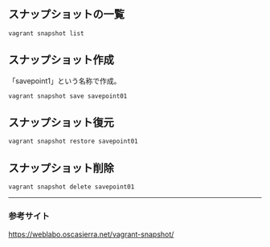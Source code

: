 ## スナップショットの一覧
```
vagrant snapshot list
```

## スナップショット作成
「savepoint1」という名称で作成。
```
vagrant snapshot save savepoint01
```

## スナップショット復元
```
vagrant snapshot restore savepoint01
```

## スナップショット削除
```
vagrant snapshot delete savepoint01
```

_______________________________________________________
### 参考サイト
<https://weblabo.oscasierra.net/vagrant-snapshot/>
